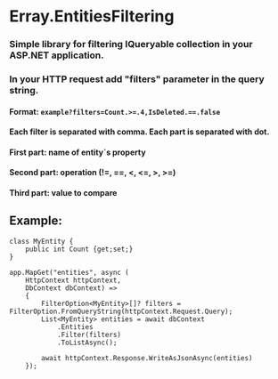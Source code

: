 # Erray.EntitiesFiltering

### Simple library for filtering IQueryable collection in your ASP.NET application.
### In your HTTP request add "filters" parameter in the query string.
#### Format: <code>example?filters=Count.>=.4,IsDeleted.==.false</code>
#### Each filter is separated with comma. Each part is separated with dot.
#### First part: name of entity`s property
#### Second part: operation (!=, ==, <, <=, >, >=)
#### Third part: value to compare

## Example:
```
class MyEntity {
	public int Count {get;set;}
}

app.MapGet("entities", async (
	HttpContext httpContext, 
	DbContext dbContext) => 
	{
		FilterOption<MyEntity>[]? filters = FilterOption.FromQueryString(httpContext.Request.Query);
		List<MyEntity> entities = await dbContext
			.Entities
			.Filter(filters)
			.ToListAsync();

		await httpContext.Response.WriteAsJsonAsync(entities)
	});
```